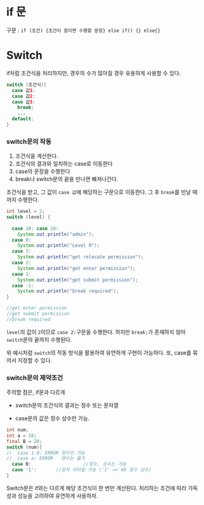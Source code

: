#  if 문

구문 : `if (조건) {조건이 참이면 수행할 문장} else if() {} else{}`

# Switch

if처럼 조건식을 처리하지만, 경우의 수가 많아질 경우 유용하게 사용할 수 있다.

```java
switch (조건식){
  case 값1:
  case 값2:
  case 값3:
    break;
    ...
  default:
}
```

### switch문의 작동

1. 조건식을 계산한다.
2. 조건식의 결과와 일치하는 case로 이동한다
3. case의 문장을 수행한다
4. break나 switch문의 끝을 만나면 빠져나간다.

조건식을 받고, 그 값이 `case 값`에 해당하는 구문으로 이동한다. 그 후 `break`를 만날 때 까지 수행한다.

```java
int level = 2;
switch (level) {
    
  case 10: case 20:
    System.out.println("admin");
  case 0:
    System.out.println("Level 0");
  case 3:
    System.out.println("get relocate permission");
  case 2:
    System.out.println("get enter permission");
  case 1:
    System.out.println("get submit permission");
  case -1:
    System.out.println("break required");
}

//get enter permission
//get submit permission
//break required
```

`level`의 값이 `2`이므로 `case 2:`구문을 수행한다. 하지만 `break;`가 존재하지 않아 `switch`문의 끝까지 수행된다.

위 예시처럼 `switch`의 작동 방식을 활용하여 유연하게 구현이 가능하다. 또, case를 묶어서 지정할 수 있다.



### switch문의 제약조건

주의할 점은, if문과 다르게 

- switch문의 조건식의 결과는 정수 또는 문자열

- case문의 값은 정수 상수만 가능.

```java
int num;
int a = 10;
final B = 20;
switch (num){
//  case 1.0: ERROR 정수만 가능
//  case a: ERROR   변수는 불가
  case B:					//정수, 상수는 가능
  case '1':       //문자 리터럴 가능 ('1' => 49 정수 상수)
}
```



Switch문은 if와는 다르게 해당 조건식이 한 번만 계산된다. 처리하는 조건에 따라 가독성과 성능을 고려하여 유연하게 사용하자.